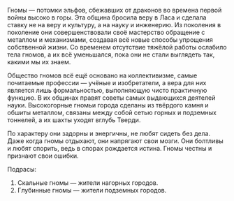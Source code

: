 Гномы — потомки эльфов, сбежавших от драконов во времена первой войны высоко в горы. Эта община бросила веру в Ласа и сделала ставку не на веру и культуру, а на науку и инженерию. Из поколения в поколение они совершенствовали своё мастерство обращение с металлом и механизмами, создавая всё новые способы упрощения собственной жизни. Со временем отсутствие тяжёлой работы ослабило тела гномов, а их всё уменьшался, пока они не стали выглядеть так, какими мы их знаем.
 
Общество гномов всё ещё основано на коллективизме, самые почитаемые профессии — учёные и изобретатели, а вера для них является лишь формальностью, выполняющую чисто практичную функцию. В их общинах правят советы самых выдающихся деятелей науки. Высокогорные гномьи города сделаны из твёрдого камня и обшиты металлом, связаны между собой сетью горных и подземных тоннелей, а их шахты уходят вглубь Тверди.
 
По характеру они задорны и энергичны, не любят сидеть без дела. Даже когда гномы отдыхают, они напрягают свои мозги. Они болтливы и любят спорить, ведь в спорах рождается истина. Гномы честны и признают свои ошибки.
 
Подрасы:
 
1. Скальные гномы — жители нагорных городов. 
2. Глубинные гномы — жители подземных городов.